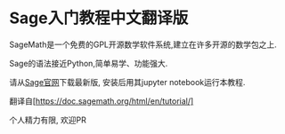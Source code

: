 # Sage入门教程中文翻译版

SageMath是一个免费的GPL开源数学软件系统,建立在许多开源的数学包之上.

Sage的语法接近Python,简单易学、功能强大.

请从[Sage官网](https://www.sagemath.org/)下载最新版, 安装后用其jupyter notebook运行本教程.

翻译自[https://doc.sagemath.org/html/en/tutorial/]

个人精力有限, 欢迎PR
